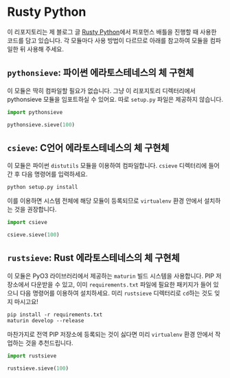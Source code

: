 # Rusty Python
이 리포지토리는 제 블로그 글 [Rusty Python](https://rangho.postype.com/post/6680526)에서 퍼포먼스 배틀을 진행할 때 사용한 코드를 담고 있습니다. 각 모듈마다 사용 방법이 다르므로 아래를 참고하여 모듈을 컴파일한 뒤 사용해 주세요.

## `pythonsieve`: 파이썬 에라토스테네스의 체 구현체
이 모듈은 딱히 컴파일할 필요가 없습니다. 그냥 이 리포지토리 디렉터리에서 pythonsieve 모듈을 임포트하실 수 있어요. 따로 `setup.py` 파일은 제공하지 않습니다.

``` python
import pythonsieve

pythonsieve.sieve(100)
```

## `csieve`: C언어 에라토스테네스의 체 구현체
이 모듈은 파이썬 `distutils` 모듈을 이용하여 컴파일합니다. `csieve` 디렉터리에 들어간 후 다음 명령어를 입력하세요.
``` shell
python setup.py install
```

이를 이용하면 시스템 전체에 해당 모듈이 등록되므로 `virtualenv` 환경 안에서 설치하는 것을 권장합니다.

``` python
import csieve

csieve.sieve(100)
```

## `rustsieve`: Rust 에라토스테네스의 체 구현체
이 모듈은 PyO3 라이브러리에서 제공하는 `maturin` 빌드 시스템을 사용합니다. PIP 저장소에서 다운받을 수 있고, 이미 `requirements.txt` 파일에 필요한 패키지가 들어 있으니 다음 명령어를 이용하여 설치하세요. 미리 `rustsieve` 디렉터리로 `cd`하는 것도 잊지 마시고요!
``` shell
pip install -r requirements.txt
maturin develop --release
```
마찬가지로 전역 PIP 저장소에 등록되는 것이 싫다면 미리 `virtualenv` 환경 안에서 작업하는 것을 추천드립니다.

``` python
import rustsieve

rustsieve.sieve(100)
```
